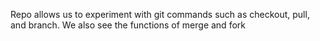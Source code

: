 Repo allows us to experiment with git commands such as checkout, pull, and branch. We also see the functions of merge and fork
